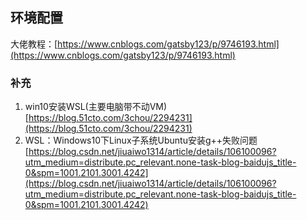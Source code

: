 ## 环境配置 ##
大佬教程：[https://www.cnblogs.com/gatsby123/p/9746193.html](https://www.cnblogs.com/gatsby123/p/9746193.html)
### 补充 ###
1. win10安装WSL(主要电脑带不动VM)
[https://blog.51cto.com/3chou/2294231](https://blog.51cto.com/3chou/2294231)
2. WSL：Windows10下Linux子系统Ubuntu安装g++失败问题
[https://blog.csdn.net/jiuaiwo1314/article/details/106100096?utm_medium=distribute.pc_relevant.none-task-blog-baidujs_title-0&spm=1001.2101.3001.4242](https://blog.csdn.net/jiuaiwo1314/article/details/106100096?utm_medium=distribute.pc_relevant.none-task-blog-baidujs_title-0&spm=1001.2101.3001.4242)